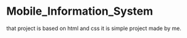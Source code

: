 # Mobile_Information_System
that project is based on html and css 
it is simple project made by me.

